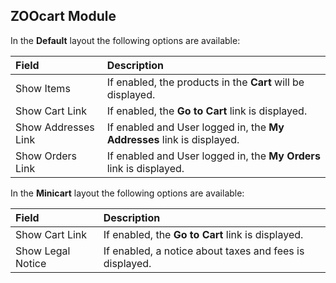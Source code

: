 ## ZOOcart Module

In the **Default** layout the following options are available:

| Field       | Description |
| :---------- | :---------- |
| Show Items | If enabled, the products in the **Cart** will be displayed. |
| Show Cart Link | If enabled, the **Go to Cart** link is displayed. |
| Show Addresses Link | If enabled and User logged in, the **My Addresses** link is displayed. |
| Show Orders Link | If enabled and User logged in, the **My Orders** link is displayed. |

In the **Minicart** layout the following options are available:

| Field       | Description |
| :---------- | :---------- |
| Show Cart Link | If enabled, the **Go to Cart** link is displayed. |
| Show Legal Notice | If enabled, a notice about taxes and fees is displayed. |
